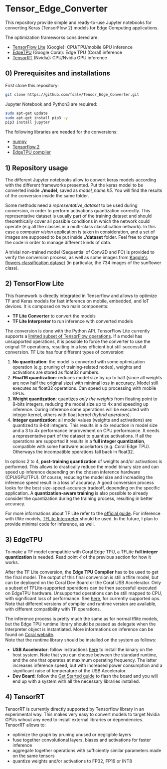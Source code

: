 # Tensor_Edge_Converter
This repository provide simple and ready-to-use Jupyter notebooks for converting Keras (TensorFlow 2) models for Edge Computing applications.

The optimization frameworks considered are:
- [TensorFlow Lite](https://www.tensorflow.org/lite) (Google): CPU/TPU/mobile GPU inference
- [EdgeTPU](https://coral.ai/) (Google Coral): Edge TPU (Coral) inference
- [TensorRT](https://developer.nvidia.com/tensorrt) (Nvidia): CPU/Nvidia GPU inference

## 0) Prerequisites and installations
First clone this repository:

   ```bash
   git clone https://github.com/fsalv/Tensor_Edge_Converter.git
   ```
Jupyter Notebook and Python3 are required:
  
  ```bash
  sudo apt-get update
  sudo apt-get install pip3 -y
  pip3 install jupyter
   ```
The following libraries are needed for the conversions:
- [numpy](https://pypi.org/project/numpy/)
- [Tensorflow 2](https://www.tensorflow.org/install)
- [EdgeTPU compiler](https://coral.ai/docs/edgetpu/compiler/)

## 1) Repository usage
The different Jupyter notebooks allow to convert keras models according with the different frameworks presented.
Put the keras model to be converted inside __./model__, saved as _model_name.h5_. You will find the results of the conversion inside the same folder.

Some methods need a _representative_dataset_ to be used during conversion, in order to perform activations quantization correctly. This representative dataset is usually part of the training dataset and should theorethically cover all possible conditions in which the network could operate (e.g all the classes in a multi-class classification network). In this case a _computer vision_ application is taken in consideration, and a set of images are supposed to be put inside __./dataset__ folder. Feel free to change the code in order to manage different kinds of data.

A trivial non-trained model (Sequential of Conv2D and FC) is provided to verify the conversion process, as well as some images from [Kaggle's flowers classification dataset](https://www.kaggle.com/alxmamaev/flowers-recognition) (in particular, the 734 images of the sunflower class).



## 2) TensorFlow Lite
This framework is directly integrated in Tensorflow and allows to optimize TF and Keras models for fast inference on mobile, embedded, and IoT devices. It is composed on two main components:
- __TF Lite Converter__ to convert the models
- __TF Lite Interpreter__ to run inference with converted models

The conversion is done with the Python API. TensorFlow Lite currently supports a [limited subset of TensorFlow operations](https://www.tensorflow.org/lite/guide/ops_compatibility). If a model has unsupported operations, it is possible to force the converter to use the orignal TF operations, resulting in a less efficient but still successfull conversion. 
TF Lite has four different types of conversion:
1. __No quantization__: the model is converted with some optimization operation (e.g. pruning of training-related nodes), weights and activations are stored as float32 numbers.
2. __Float16 quantization__: reduces model size by up to half (since all weights are now half the original size) with minimal loss in accuracy. Model still executes as float32 operations. Can speed up processing with mobile GPUs.
3. __Weight quantization__: quantizes *only the weights* from floating point to 8-bits integers, reducing the model size up to 4x and speeding up inference. During inference some operations will be executed with integer kernel, others with float kernel (*hybrid operators*).
4. __Integer quantization__: all model values (weights and activations) are quantized to 8-bit integers. This results in a 4x reduction in model size and a 3 to 4x performance improvement on CPU performance. It needs a representative part of the dataset to quantize activations. If all the operations are supported it results in a __full integer quantization__, compatible with some hardware accelartors (e.g. Coral Edge TPU). Otherways the incompatible operations fall back in float32.

In options 2 to 4, __post-training quantization__ of weights and/or activations is performed. This allows to drastically reduce the model binary size and can speed up inference depending on the chosen inference hardware (CPU/GPU/TPU). Of course, reducing the model size and increading the inference speed result in a loss of accuracy. A good conversion process looks for the best size-speed-accuracy tradeoff, depending on the specific application. A __quantization-aware training__ is also possible to already consider the quantization during the training process, resulting in better accuracy.  

For more informations about TF Lite refer to the [official guide](https://www.tensorflow.org/lite/guide).
For inference with tflite models, [TFLite Interpreter](https://www.tensorflow.org/lite/guide/inference#load_and_run_a_model_in_python) should be used. In the future, I plan to provide minimal code for inference, as well.

## 3) EdgeTPU
To make a TF model compatible with Coral Edge TPU, a TFLite __full integer quantization__ is needed. Read point _4_ of the previous section for how it works.

After the TF Lite conversion, the __Edge TPU Compiler__ has to be used to get the final model. The output of this final conversion is still a tflite model, but can be deployed on the Coral Dev Board or the Coral USB Accelerator. Only a subset of TFLite-supported operations can be then succesfull executed on EdgeTPU hardware. Unsupported operations can be still mapped to CPU, with significant loss of performance. See [here](https://coral.ai/docs/edgetpu/models-intro/#supported-operations), for currently supported ops. Note that different versions of compiler and runtime version are available, with different compatibility with TF operations.

The inference process is pretty much the same as for normal tflite models, but the Edge TPU runtime library should be passed as delegate when the Interpreter object is instantiated. More informations on inference can be found on [Coral website](https://coral.ai/docs/edgetpu/tflite-python/). <br>
Note that the runtime library should be installed on the system as follows:
- __USB Accelerator__: follow instructions [here](https://coral.ai/docs/accelerator/get-started/#1-install-the-edge-tpu-runtime) to install the binary on the host system. Note that you can choose between the standard runtime, and the one that operates at maximum operating frequency. The latter increases inference speed, but with increased power consumption and a significant raise of temperature of the USB Accelerator.
- __Dev Board__: follow the [Get Started guide](https://coral.ai/docs/dev-board/get-started/) to flash the board and you will end up with a system with all the necessary libraries installed.

## 4) TensorRT
TensorRT is currently directly supported by Tensorflow library in an experimental way. This makes very easy to convert models to target Nvidia GPUs wihout any need to install external libraries or dependencies. TensorRT allows to:

- optimize the graph by pruning unused or negligible layers
- fuse together convolutional layers, biases and activations for faster inference
- aggregate together operations with sufficiently similar parameters made on the same tensors
- quantize weights and/or activations to FP32, FP16 or INT8
